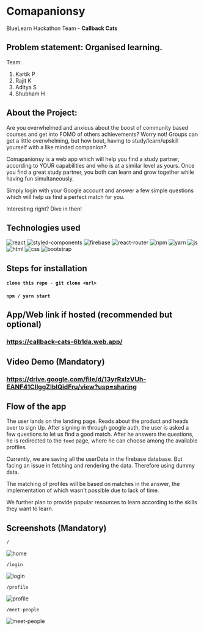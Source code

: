# Comapanionsy
BlueLearn Hackathon Team - **Callback Cats**

## Problem statement: Organised learning.

Team:
1. Kartik P
2. Rajit K
3. Aditya S
4. Shubham H


## About the Project:
Are you overwhelmed and anxious about the boost of community based courses and get into FOMO of others achievements?
Worry not! 
Groups can get a little overwhelming, but how bout, having to study/learn/upskill yourself with a like minded companion?

Comapanionsy is a web app which will help you find a study partner, according to YOUR capabilities and who is at a similar level as yours.
Once you find a great study partner, you both can learn and grow together while having fun simultaneously.

Simply login with your Google account and answer a few simple questions which will help us find a perfect match for you.

Interesting right? Dive in then!

## Technologies used
<div>
<img src="https://img.shields.io/badge/React-20232A?style=for-the-badge&logo=react&logoColor=61DAFB" alt="react">
<img src="https://img.shields.io/badge/styled--components-DB7093?style=for-the-badge&logo=styled-components&logoColor=white" alt="styled-components">
<img src="https://img.shields.io/badge/firebase-ffca28?style=for-the-badge&logo=firebase&logoColor=black" alt="firebase">
<img src="https://img.shields.io/badge/React_Router-CA4245?style=for-the-badge&logo=react-router&logoColor=white" alt="react-router">
<img src="https://img.shields.io/badge/npm-CB3837?style=for-the-badge&logo=npm&logoColor=white" alt="npm">
<img src="https://img.shields.io/badge/Yarn-2C8EBB?style=for-the-badge&logo=yarn&logoColor=white" alt="yarn">
<img src="https://img.shields.io/badge/JavaScript-323330?style=for-the-badge&logo=javascript&logoColor=F7DF1E" alt="js">
<img src="https://img.shields.io/badge/HTML5-E34F26?style=for-the-badge&logo=html5&logoColor=white" alt="html">
<img src="https://img.shields.io/badge/CSS3-1572B6?style=for-the-badge&logo=css3&logoColor=white" alt="css">
<img src="https://img.shields.io/badge/Bootstrap-563D7C?style=for-the-badge&logo=bootstrap&logoColor=white" alt="bootstrap">
</div>

## Steps for installation
#### `clone this repo - git clone <url>`
#### `npm / yarn start`

## App/Web link if hosted (recommended but optional)
### https://callback-cats-6b1da.web.app/
## Video Demo (Mandatory)
### https://drive.google.com/file/d/13yrRxlzVUh-EANF41CIlggZIblQidFru/view?usp=sharing

## Flow of the app

The user lands on the landing page. Reads about the product and heads over to sign Up.
After signing in through google auth, the user is asked a few questions to let us find a good match.
After he answers the questions, he is redirected to the `feed` page, where he 
can choose among the available profiles.

Currently, we are saving all the userData in the firebase database. But facing an issue in fetching and rendering the data. 
Therefore using dummy data.

The matching of profiles will be based on matches in the answer, the implementation of which wasn't possible due to lack of time.

We further plan to provide popular resources to learn according to the skills they want to learn.
## Screenshots (Mandatory)

`/`

![home](https://user-images.githubusercontent.com/36930635/132126157-00386b79-70ee-4e90-82f2-0476cfaebdd9.png)

`/login`

![login](https://user-images.githubusercontent.com/36930635/132126166-4644f857-e615-40dc-abc4-dd1f04374c5a.png)

`/profile`

![profile](https://user-images.githubusercontent.com/36930635/132126168-a36e654a-35c5-4dd8-9ec5-8e01448daddc.png)

`/meet-people`

![meet-people](https://user-images.githubusercontent.com/36930635/132126403-d5a1eae3-5ed4-4a8d-95b2-45823a615de6.png)

